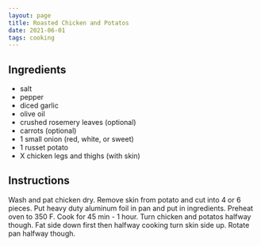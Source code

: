 ```yaml
---
layout: page
title: Roasted Chicken and Potatos
date: 2021-06-01
tags: cooking
---
```


## Ingredients

- salt
- pepper
- diced garlic
- olive oil
- crushed rosemery leaves (optional)
- carrots (optional)
- 1 small onion (red, white, or sweet)
- 1 russet potato
- X chicken legs and thighs (with skin)

## Instructions

Wash and pat chicken dry.  Remove skin from potato and cut into 4 or 6 pieces.  Put heavy duty aluminum foil in pan and put in ingredients.  Preheat oven to 350 F.  Cook for 45 min - 1 hour.  Turn chicken and potatos halfway though.  Fat side down first then halfway cooking turn skin side up.  Rotate pan halfway though.